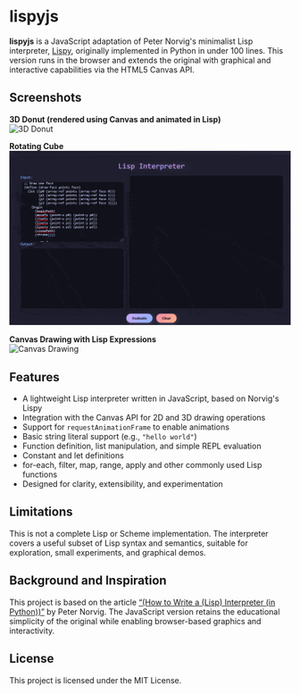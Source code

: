 # lispyjs

**lispyjs** is a JavaScript adaptation of Peter Norvig's minimalist Lisp interpreter, [Lispy](https://norvig.com/lispy.html), originally implemented in Python in under 100 lines. This version runs in the browser and extends the original with graphical and interactive capabilities via the HTML5 Canvas API.

## Screenshots

**3D Donut (rendered using Canvas and animated in Lisp)**  
![3D Donut](screenshots/lisp-interpreter-js-donut.gif)

**Rotating Cube**  
![Cube](screenshots/lisp-interpreter-js-cube.gif)

**Canvas Drawing with Lisp Expressions**  
![Canvas Drawing](screenshots/lisp-interpreter-js.gif)

## Features

-   A lightweight Lisp interpreter written in JavaScript, based on Norvig's Lispy
-   Integration with the Canvas API for 2D and 3D drawing operations
-   Support for `requestAnimationFrame` to enable animations
-   Basic string literal support (e.g., `"hello world"`)
-   Function definition, list manipulation, and simple REPL evaluation
-   Constant and let definitions
-   for-each, filter, map, range, apply and other commonly used Lisp functions
-   Designed for clarity, extensibility, and experimentation

## Limitations

This is not a complete Lisp or Scheme implementation. The interpreter covers a useful subset of Lisp syntax and semantics, suitable for exploration, small experiments, and graphical demos.

## Background and Inspiration

This project is based on the article [“(How to Write a (Lisp) Interpreter (in Python))”](https://norvig.com/lispy.html) by Peter Norvig. The JavaScript version retains the educational simplicity of the original while enabling browser-based graphics and interactivity.

## License

This project is licensed under the MIT License.
